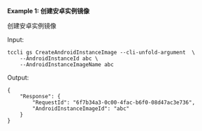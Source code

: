 **Example 1: 创建安卓实例镜像**

创建安卓实例镜像

Input: 

```
tccli gs CreateAndroidInstanceImage --cli-unfold-argument  \
    --AndroidInstanceId abc \
    --AndroidInstanceImageName abc
```

Output: 
```
{
    "Response": {
        "RequestId": "6f7b34a3-0c00-4fac-b6f0-08d47ac3e736",
        "AndroidInstanceImageId": "abc"
    }
}
```

